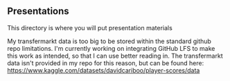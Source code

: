 ## Presentations

This directory is where you will put presentation materials

My transfermarkt data is too big to be stored within the standard github repo
limitations. I'm currently working on integrating GitHub LFS to make this
work as intended, so that I can use better reading in. The transfermarkt data
isn't provided in my repo for this reason, but can be found here:
https://www.kaggle.com/datasets/davidcariboo/player-scores/data

